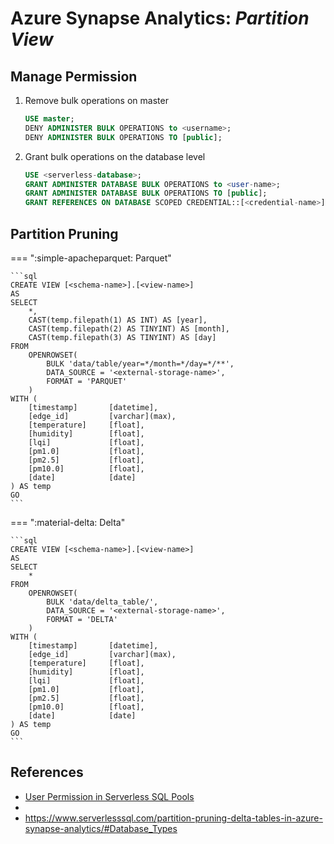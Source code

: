 # Azure Synapse Analytics: _Partition View_

## Manage Permission

1.  Remove bulk operations on master

    ```sql
    USE master;
    DENY ADMINISTER BULK OPERATIONS to <username>;
    DENY ADMINISTER BULK OPERATIONS TO [public];
    ```

2.  Grant bulk operations on the database level

    ```sql
    USE <serverless-database>;
    GRANT ADMINISTER DATABASE BULK OPERATIONS to <user-name>;
    GRANT ADMINISTER DATABASE BULK OPERATIONS TO [public];
    GRANT REFERENCES ON DATABASE SCOPED CREDENTIAL::[<credential-name>] TO [<user-name>];
    ```

## Partition Pruning

=== ":simple-apacheparquet: Parquet"

    ```sql
    CREATE VIEW [<schema-name>].[<view-name>]
    AS
    SELECT
        *,
    	CAST(temp.filepath(1) AS INT) AS [year],
    	CAST(temp.filepath(2) AS TINYINT) AS [month],
    	CAST(temp.filepath(3) AS TINYINT) AS [day]
    FROM
        OPENROWSET(
            BULK 'data/table/year=*/month=*/day=*/**',
            DATA_SOURCE = '<external-storage-name>',
            FORMAT = 'PARQUET'
        )
    WITH (
        [timestamp]       [datetime],
        [edge_id]         [varchar](max),
        [temperature]     [float],
        [humidity]        [float],
        [lqi]             [float],
        [pm1.0]           [float],
        [pm2.5]           [float],
        [pm10.0]          [float],
        [date]            [date]
    ) AS temp
    GO
    ```

=== ":material-delta: Delta"

    ```sql
    CREATE VIEW [<schema-name>].[<view-name>]
    AS
    SELECT
        *
    FROM
        OPENROWSET(
            BULK 'data/delta_table/',
            DATA_SOURCE = '<external-storage-name>',
            FORMAT = 'DELTA'
        )
    WITH (
        [timestamp]       [datetime],
        [edge_id]         [varchar](max),
        [temperature]     [float],
        [humidity]        [float],
        [lqi]             [float],
        [pm1.0]           [float],
        [pm2.5]           [float],
        [pm10.0]          [float],
        [date]            [date]
    ) AS temp
    GO
    ```

## References

- [User Permission in Serverless SQL Pools](https://www.serverlesssql.com/user-permissions-in-serverless-sql-pools-external-tables-vs-views/)
- [](https://www.serverlesssql.com/partition-pruning-delta-tables-in-azure-synapse-analytics/#Database_Types)
- https://www.serverlesssql.com/partition-pruning-delta-tables-in-azure-synapse-analytics/#Database_Types
